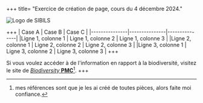 +++
title= "Exercice de création de page, cours du 4 décembre 2024."

![Logo de SIBILS](https://biodiversitypmc.sibils.org/img/logo_banner.7ff68d4d.png "Logo de SIBILS")

+++
| Case A 	| Case B	| Case C	|
|---------------|---------------|---------------|
|Ligne 1, colonne 1 | Ligne 1, colonne 2 | Ligne 1, colonne 3 |
|Ligne 2, colonne 1 | Ligne 2, colonne 2 | Ligne 2, colonne 3 |
|Ligne 3, colonne 1 | Ligne 3, colonne 2 | Ligne 3, colonne 3 |
+++

Si vous voulez accéder à de l'information en rapport à la biodiversité, visitez le site de [*Biodiversity* **PMC**](https://biodiversitypmc.sibils.org/)[^1].
+++

[^1]: mes références sont que je les ai créé de toutes pièces, alors faite moi confiance.


